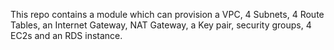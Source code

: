 This repo contains a module which can provision a VPC, 4 Subnets, 4 Route Tables, an Internet Gateway, NAT Gateway, a Key pair, security groups, 4 EC2s and an RDS instance.


